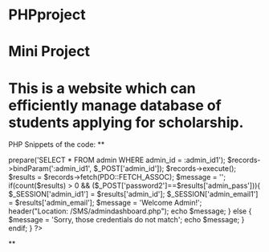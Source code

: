 # PHPproject
# Mini Project
# This is a website which can efficiently manage database of students applying for scholarship.

PHP Snippets of the code:
**
<?php
	session_start();

	if( isset($_SESSION['admin_id1']) ){
		header("Location: /SMS/admindashboard.php");
	}

	require 'database.php';
	if(isset($_POST['admin_submit'])){
	if(!empty($_POST['admin_id']) && !empty($_POST['password2'])):
	$records = $conn->prepare('SELECT * FROM admin WHERE admin_id = :admin_id1');
	$records->bindParam(':admin_id1', $_POST['admin_id']);
	$records->execute();
	$results = $records->fetch(PDO::FETCH_ASSOC);
	$message = '';

	if(count($results) > 0 && ($_POST['password2']==$results['admin_pass'])){
		$_SESSION['admin_id1'] = $results['admin_id'];
		$_SESSION['admin_email1'] = $results['admin_email'];
		$message = 'Welcome Admin!';
		header("Location: /SMS/admindashboard.php");
		echo $message;
	} else {
		$message = 'Sorry, those credentials do not match';
		echo $message;
	}
	endif;
	}
?>
**





